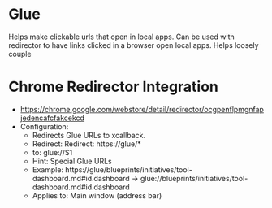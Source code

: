 # Glue

Helps make clickable urls that open in local apps.
Can be used with redirector to have links clicked in a browser open local apps.
Helps loosely couple 

# Chrome Redirector Integration

* https://chrome.google.com/webstore/detail/redirector/ocgpenflpmgnfapjedencafcfakcekcd
* Configuration: 
    * Redirects Glue URLs to xcallback.
    * Redirect:	Redirect:	https://glue/*
    * to:	glue://$1
    * Hint:	Special Glue URLs
    * Example:	https://glue/blueprints/initiatives/tool-dashboard.md#id.dashboard → glue://blueprints/initiatives/tool-dashboard.md#id.dashboard
    * Applies to:	Main window (address bar)